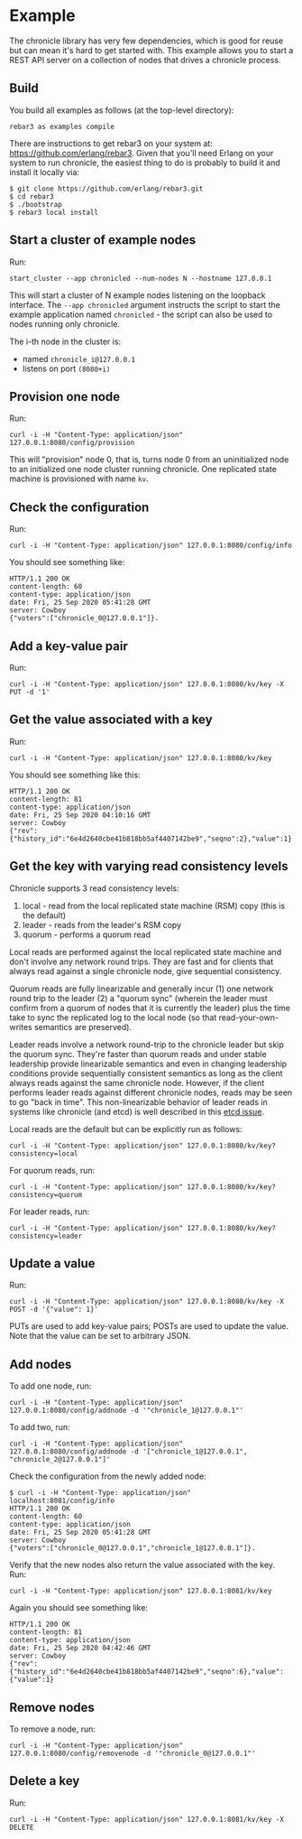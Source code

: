 # Example

The chronicle library has very few dependencies, which is good for reuse but
can mean it's hard to get started with. This example allows you to start a
REST API server on a collection of nodes that drives a chronicle process.

## Build

You build all examples as follows (at the top-level directory):

`rebar3 as examples compile`

There are instructions to get rebar3 on your system at: https://github.com/erlang/rebar3.
Given that you'll need Erlang on your system to run chronicle, the easiest
thing to do is probably to build it and install it locally via:

```
$ git clone https://github.com/erlang/rebar3.git
$ cd rebar3
$ ./bootstrap
$ rebar3 local install
```

## Start a cluster of example nodes

Run:

`start_cluster --app chronicled --num-nodes N --hostname 127.0.0.1`

This will start a cluster of N example nodes listening on the loopback
interface. The `--app chronicled` argument instructs the script to start the
example application named `chronicled` - the script can also be used to nodes
running only chronicle.

The i-th node in the cluster is:
- named `chronicle_i@127.0.0.1`
- listens on port `(8080+i)`

## Provision one node

Run:

`curl -i -H "Content-Type: application/json" 127.0.0.1:8080/config/provision`

This will "provision" node 0, that is, turns node 0 from an uninitialized node
to an initialized one node cluster running chronicle. One replicated state
machine is provisioned with name `kv`.

## Check the configuration

Run:

`curl -i -H "Content-Type: application/json" 127.0.0.1:8080/config/info`

You should see something like:

```
HTTP/1.1 200 OK
content-length: 60
content-type: application/json
date: Fri, 25 Sep 2020 05:41:28 GMT
server: Cowboy
{"voters":["chronicle_0@127.0.0.1"]}.
```

## Add a key-value pair

Run:

`curl -i -H "Content-Type: application/json" 127.0.0.1:8080/kv/key -X PUT -d '1'`


## Get the value associated with a key

Run:

`curl -i -H "Content-Type: application/json" 127.0.0.1:8080/kv/key`

You should see something like this:

```
HTTP/1.1 200 OK
content-length: 81
content-type: application/json
date: Fri, 25 Sep 2020 04:10:16 GMT
server: Cowboy
{"rev":{"history_id":"6e4d2640cbe41b818bb5af4407142be9","seqno":2},"value":1}
```

## Get the key with varying read consistency levels

Chronicle supports 3 read consistency levels:

1. local - read from the local replicated state machine (RSM) copy (this is
   the default)
2. leader - reads from the leader's RSM copy
3. quorum - performs a quorum read

Local reads are performed against the local replicated state machine and don't
involve any network round trips. They are fast and for clients that always
read against a single chronicle node, give sequential consistency.

Quorum reads are fully linearizable and generally incur (1) one network round
trip to the leader (2) a "quorum sync" (wherein the leader must confirm from a
quorum of nodes that it is currently the leader) plus the time take to sync the
replicated log to the local node (so that read-your-own-writes semantics are
preserved).

Leader reads involve a network round-trip to the chronicle leader but skip the
quorum sync. They're faster than quorum reads and under stable leadership
provide linearizable semantics and even in changing leadership conditions 
provide sequentially consistent semantics as long as the client always reads
against the same chronicle node. However, if the client performs leader reads
against different chronicle nodes, reads may be seen to go "back in time". This
non-linearizable behavior of leader reads in systems like chronicle (and etcd)
is well described in this [etcd issue](https://github.com/etcd-io/etcd/issues/741).

Local reads are the default but can be explicitly run as follows:
 
    curl -i -H "Content-Type: application/json" 127.0.0.1:8080/kv/key?consistency=local

For quorum reads, run:

    curl -i -H "Content-Type: application/json" 127.0.0.1:8080/kv/key?consistency=quorum

For leader reads, run:

    curl -i -H "Content-Type: application/json" 127.0.0.1:8080/kv/key?consistency=leader

## Update a value

Run:

`curl -i -H "Content-Type: application/json" 127.0.0.1:8080/kv/key -X POST -d '{"value": 1}'`

PUTs are used to add key-value pairs; POSTs are used to update the value. Note
that the value can be set to arbitrary JSON.


## Add nodes

To add one node, run:

`curl -i -H "Content-Type: application/json" 127.0.0.1:8080/config/addnode -d '"chronicle_1@127.0.0.1"'`

To add two, run:

`curl -i -H "Content-Type: application/json" 127.0.0.1:8080/config/addnode
         -d '["chronicle_1@127.0.0.1", "chronicle_2@127.0.0.1"]'`

Check the configuration from the newly added node:

```
$ curl -i -H "Content-Type: application/json" localhost:8081/config/info
HTTP/1.1 200 OK
content-length: 60
content-type: application/json
date: Fri, 25 Sep 2020 05:41:28 GMT
server: Cowboy
{"voters":["chronicle_0@127.0.0.1","chronicle_1@127.0.0.1"]}.
```

Verify that the new nodes also return the value associated with the key. Run:


`curl -i -H "Content-Type: application/json" 127.0.0.1:8081/kv/key`

Again you should see something like:

```
HTTP/1.1 200 OK
content-length: 81
content-type: application/json
date: Fri, 25 Sep 2020 04:42:46 GMT
server: Cowboy
{"rev":{"history_id":"6e4d2640cbe41b818bb5af4407142be9","seqno":6},"value":{"value":1}
```

## Remove nodes

To remove a node, run:

`curl -i -H "Content-Type: application/json" 127.0.0.1:8080/config/removenode
         -d '"chronicle_0@127.0.0.1"'`

## Delete a key

Run:

`curl -i -H "Content-Type: application/json" 127.0.0.1:8081/kv/key -X DELETE`
